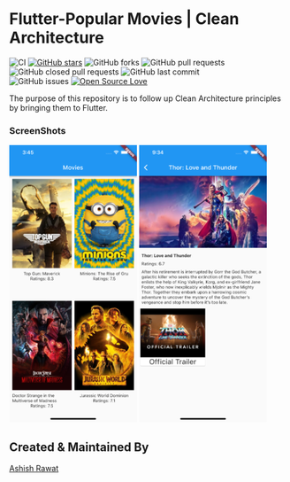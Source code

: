 # Flutter-Popular Movies | Clean Architecture
![CI](https://github.com/ashishrawat2911/Flutter-PopularMovies-CleanArchitecture/workflows/popular_movies/badge.svg)
[![GitHub stars](https://img.shields.io/github/stars/ashishrawat2911/Flutter-PopularMovies-CleanArchitecture?style=social)](https://github.com/ashishrawat2911/Flutter-PopularMovies-CleanArchitecture) 
![GitHub forks](https://img.shields.io/github/forks/ashishrawat2911/Flutter-PopularMovies-CleanArchitecture?style=social)
![GitHub pull requests](https://img.shields.io/github/issues-pr/ashishrawat2911/Flutter-PopularMovies-CleanArchitecture)
![GitHub closed pull requests](https://img.shields.io/github/issues-pr-closed/ashishrawat2911/Flutter-PopularMovies-CleanArchitecture) 
![GitHub last commit](https://img.shields.io/github/last-commit/ashishrawat2911/Flutter-PopularMovies-CleanArchitecture)  
![GitHub issues](https://img.shields.io/github/issues-raw/ashishrawat2911/Flutter-PopularMovies-CleanArchitecture) 
[![Open Source Love](https://badges.frapsoft.com/os/v2/open-source.svg?v=103)](https://github.com/ashishrawat2911/Flutter-PopularMovies-CleanArchitecture)

The purpose of this repository is to follow up Clean Architecture principles by bringing them to Flutter.

### ScreenShots
<img src="https://raw.githubusercontent.com/ashishrawat2911/Flutter-Clean-Architecture/master/screenshots/movies_screen.png" height = 500>
<img src="https://raw.githubusercontent.com/ashishrawat2911/Flutter-Clean-Architecture/master/screenshots/movie_details.png" height = 500>

## Created & Maintained By
[Ashish Rawat](https://linktr.ee/ashishrawat2911)